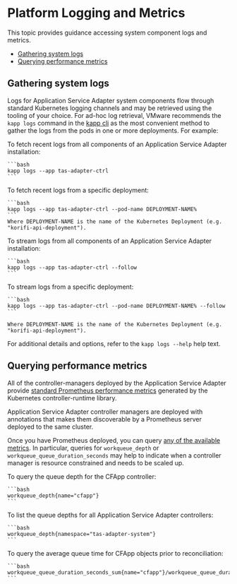 # Platform Logging and Metrics

This topic provides guidance accessing system component logs and metrics.

* [Gathering system logs](#system-logs)
* [Querying performance metrics](#metrics)

## <a id="system-logs"></a>Gathering system logs

Logs for Application Service Adapter system components flow through standard
Kubernetes logging channels and may be retrieved using the tooling of your
choice. For ad-hoc log retrieval, VMware recommends the `kapp logs` command in
the [kapp cli](https://carvel.dev/kapp/docs/latest/install/) as the most
convenient method to gather the logs from the pods in one or more deployments.
For example:

To fetch recent logs from all components of an Application Service Adapter installation:

    ```bash
    kapp logs --app tas-adapter-ctrl
    ```

To fetch recent logs from a specific deployment:

    ```bash
    kapp logs --app tas-adapter-ctrl --pod-name DEPLOYMENT-NAME%
    ```
    Where DEPLOYMENT-NAME is the name of the Kubernetes Deployment (e.g.
    "korifi-api-deployment").

To stream logs from all components of an Application Service Adapter installation:

    ```bash
    kapp logs --app tas-adapter-ctrl --follow
    ```

To stream logs from a specific deployment:

    ```bash
    kapp logs --app tas-adapter-ctrl --pod-name DEPLOYMENT-NAME% --follow
    ```

    Where DEPLOYMENT-NAME is the name of the Kubernetes Deployment (e.g.
    "korifi-api-deployment").

For additional details and options, refer to the `kapp logs --help` help text.

## <a id="metrics"></a>Querying performance metrics

All of the controller-managers deployed by the Application Service Adapter
provide [standard Prometheus performance
metrics](https://book.kubebuilder.io/reference/metrics-reference.html) generated
by the Kubernetes controller-runtime library.

Application Service Adapter controller managers are deployed with annotations
that makes them discoverable by a Prometheus server deployed to the same
cluster.

Once you have Prometheus deployed, you can query [any of the available
metrics](https://book.kubebuilder.io/reference/metrics-reference.html). In
particular, queries for `workqueue_depth` or `workqueue_queue_duration_seconds`
may help to indicate when a controller manager is resource constrained and needs
to be scaled up.

To query the queue depth for the CFApp controller:

    ```bash
    workqueue_depth{name="cfapp"}
    ```

To list the queue depths for all Application Service Adapter controllers:

    ```bash
    workqueue_depth{namespace="tas-adapter-system"}
    ```

To query the average queue time for CFApp objects prior to reconciliation:

    ```bash
    workqueue_queue_duration_seconds_sum{name="cfapp"}/workqueue_queue_duration_seconds_count
    ```
